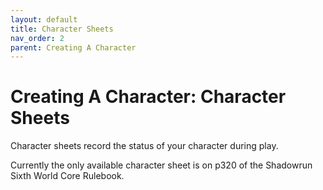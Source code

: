 ```yaml
---
layout: default
title: Character Sheets
nav_order: 2
parent: Creating A Character
---
```


# Creating A Character: Character Sheets

Character sheets record the status of your character during play.

Currently the only available character sheet is on p320 of the Shadowrun Sixth World Core Rulebook.
